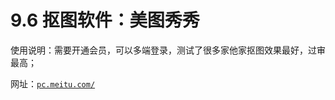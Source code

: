 # 9.6 抠图软件：美图秀秀

使用说明：需要开通会员，可以多端登录，测试了很多家他家抠图效果最好，过审最高；

网址：[`pc.meitu.com/`](https://pc.meitu.com/)